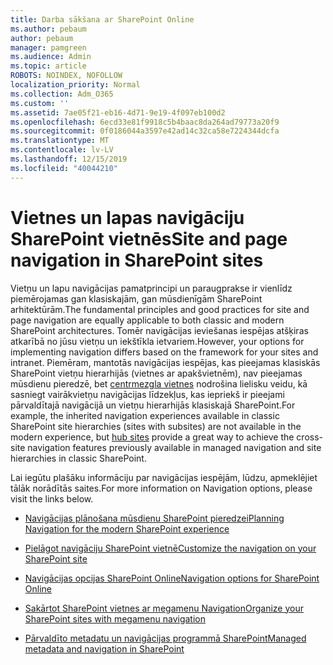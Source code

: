 ```yaml
---
title: Darba sākšana ar SharePoint Online
ms.author: pebaum
author: pebaum
manager: pamgreen
ms.audience: Admin
ms.topic: article
ROBOTS: NOINDEX, NOFOLLOW
localization_priority: Normal
ms.collection: Adm_O365
ms.custom: ''
ms.assetid: 7ae05f21-eb16-4d71-9e19-4f097eb100d2
ms.openlocfilehash: 6ecd33e81f9918c5b4baac8da264ad79773a20f9
ms.sourcegitcommit: 0f0186044a3597e42ad14c32ca58e7224344dcfa
ms.translationtype: MT
ms.contentlocale: lv-LV
ms.lasthandoff: 12/15/2019
ms.locfileid: "40044210"
---
```

# <a name="site-and-page-navigation-in-sharepoint-sites"></a><span data-ttu-id="de1c1-102">Vietnes un lapas navigāciju SharePoint vietnēs</span><span class="sxs-lookup"><span data-stu-id="de1c1-102">Site and page navigation in SharePoint sites</span></span>

<span data-ttu-id="de1c1-103">Vietņu un lapu navigācijas pamatprincipi un paraugprakse ir vienlīdz piemērojamas gan klasiskajām, gan mūsdienīgām SharePoint arhitektūrām.</span><span class="sxs-lookup"><span data-stu-id="de1c1-103">The fundamental principles and good practices for site and page navigation are equally applicable to both classic and modern SharePoint architectures.</span></span> <span data-ttu-id="de1c1-104">Tomēr navigācijas ieviešanas iespējas atšķiras atkarībā no jūsu vietņu un iekštīkla ietvariem.</span><span class="sxs-lookup"><span data-stu-id="de1c1-104">However, your options for implementing navigation differs based on the framework for your sites and intranet.</span></span> <span data-ttu-id="de1c1-105">Piemēram, mantotās navigācijas iespējas, kas pieejamas klasiskās SharePoint vietņu hierarhijās (vietnes ar apakšvietnēm), nav pieejamas mūsdienu pieredzē, bet [centrmezgla vietnes](https://support.office.com/article/fe26ae84-14b7-45b6-a6d1-948b3966427f) nodrošina lielisku veidu, kā sasniegt vairākvietņu navigācijas līdzekļus, kas iepriekš ir pieejami pārvaldītajā navigācijā un vietņu hierarhijās klasiskajā SharePoint.</span><span class="sxs-lookup"><span data-stu-id="de1c1-105">For example, the inherited navigation experiences available in classic SharePoint site hierarchies (sites with subsites) are not available in the modern experience, but [hub sites](https://support.office.com/article/fe26ae84-14b7-45b6-a6d1-948b3966427f) provide a great way to achieve the cross-site navigation features previously available in managed navigation and site hierarchies in classic SharePoint.</span></span>

 <span data-ttu-id="de1c1-106">Lai iegūtu plašāku informāciju par navigācijas iespējām, lūdzu, apmeklējiet tālāk norādītās saites.</span><span class="sxs-lookup"><span data-stu-id="de1c1-106">For more information on Navigation options, please visit the links below.</span></span>

 - [<span data-ttu-id="de1c1-107">Navigācijas plānošana mūsdienu SharePoint pieredzei</span><span class="sxs-lookup"><span data-stu-id="de1c1-107">Planning Navigation for the modern SharePoint experience</span></span>](https://docs.microsoft.com/sharepoint/plan-navigation-modern-experience)

- [<span data-ttu-id="de1c1-108">Pielāgot navigāciju SharePoint vietnē</span><span class="sxs-lookup"><span data-stu-id="de1c1-108">Customize the navigation on your SharePoint site</span></span>](https://support.office.com/article/customize-the-navigation-on-your-sharepoint-site-3cd61ae7-a9ed-4e1e-bf6d-4655f0bf25ca)

- [<span data-ttu-id="de1c1-109">Navigācijas opcijas SharePoint Online</span><span class="sxs-lookup"><span data-stu-id="de1c1-109">Navigation options for SharePoint Online</span></span>](https://docs.microsoft.com/office365/enterprise/navigation-options-for-sharepoint-online)
 
- [<span data-ttu-id="de1c1-110">Sakārtot SharePoint vietnes ar megamenu Navigation</span><span class="sxs-lookup"><span data-stu-id="de1c1-110">Organize your SharePoint sites with megamenu navigation</span></span>](https://techcommunity.microsoft.com/t5/Microsoft-SharePoint-Blog/Organize-your-SharePoint-sites-with-megamenu-navigation-and-new/ba-p/328068)

- [<span data-ttu-id="de1c1-111">Pārvaldīto metadatu un navigācijas programmā SharePoint</span><span class="sxs-lookup"><span data-stu-id="de1c1-111">Managed metadata and navigation in SharePoint</span></span>](https://docs.microsoft.com/sharepoint/dev/general-development/managed-metadata-and-navigation-in-sharepoint)


